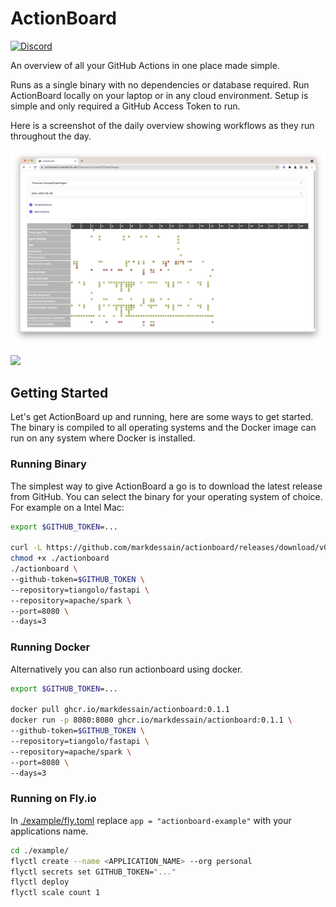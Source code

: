 ActionBoard
=======

[![Discord](https://img.shields.io/discord/984425829792628766?label=discord&logo=discord&style=flat-square&logoColor=white)](https://discord.gg/nuHmcUJN)


An overview of all your GitHub Actions in one place made simple.

Runs as a single binary with no dependencies or database required. Run ActionBoard locally on your laptop or in any cloud environment. Setup is simple and only required a GitHub Access Token to run.

Here is a screenshot of the daily overview showing workflows as they run throughout the day.

![main page](./docs/main.png)

![](https://discord.gg/zZ6sWVg6NT)
## Getting Started

Let's get ActionBoard up and running, here are some ways to get started. The binary is compiled to all operating systems and the Docker image can run on any system where Docker is installed.

### Running Binary

The simplest way to give ActionBoard a go is to download the latest release from GitHub. You can select the binary for your operating system of choice. For example on a Intel Mac:

```bash
export $GITHUB_TOKEN=...

curl -L https://github.com/markdessain/actionboard/releases/download/v0.1.1/actionboard-darwin-amd64 > actionboard
chmod +x ./actionboard
./actionboard \
--github-token=$GITHUB_TOKEN \
--repository=tiangolo/fastapi \
--repository=apache/spark \
--port=8080 \
--days=3
```

### Running Docker

Alternatively you can also run actionboard using docker.

```bash
export $GITHUB_TOKEN=...

docker pull ghcr.io/markdessain/actionboard:0.1.1
docker run -p 8080:8080 ghcr.io/markdessain/actionboard:0.1.1 \
--github-token=$GITHUB_TOKEN \
--repository=tiangolo/fastapi \
--repository=apache/spark \
--port=8080 \ 
--days=3
```


### Running on Fly.io

In [./example/fly.toml](./example/fly.toml) replace `app = "actionboard-example"`  with your applications name.

```bash
cd ./example/
flyctl create --name <APPLICATION_NAME> --org personal
flyctl secrets set GITHUB_TOKEN="..."
flyctl deploy
flyctl scale count 1
```